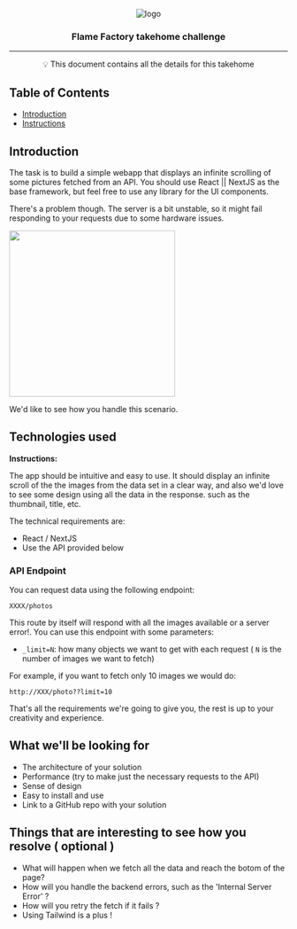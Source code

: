 <p align="center">
 <img src="https://flamefactory.io/_next/image?url=%2F_next%2Fstatic%2Fmedia%2Fflamefactory-512.99aa3db6.png&w=640&q=75" alt="logo"></a>
</p>

<h3 align="center">Flame Factory takehome challenge </h3>

---

<p align = "center">💡 This document contains all the details for this takehome </p>

## Table of Contents

- [Introduction](#introduction)
- [Instructions](#instructions)

## Introduction <a name = "introduction"></a>

The task is to build a simple webapp that displays an infinite scrolling of some pictures fetched from an API. You should use React || NextJS as the
base framework, but feel free to use any library for the UI components.

There's a problem though. The server is a bit unstable, so it might fail responding to your requests due to some hardware issues.

<img src="https://media1.tenor.com/images/d6add31c664d6a7f9066d81d52a46259/tenor.gif?itemid=5182223" width=300 />

We'd like to see how you handle this scenario.

## Technologies used <a name = "instructions"></a>

**Instructions:**

The app should be intuitive and easy to use. It should display an infinite scroll of the the images from the data set in a clear way, and also we'd love to see some design using all the data in the response. such as the thumbnail, title, etc.

The technical requirements are:

- React / NextJS
- Use the API provided below

### API Endpoint

You can request data using the following endpoint:

    XXXX/photos

This route by itself will respond with all the images available or a server error!. You can use this endpoint with some parameters:

- `_limit=N`: how many objects we want to get with each request ( `N` is the number of images  we want to fetch)

For example, if you want to fetch only 10 images we would do:

    http://XXX/photo??limit=10

That's all the requirements we're going to give you, the rest is up to your creativity and experience.

## What we'll be looking for

- The architecture of your solution
- Performance (try to make just the necessary requests to the API)
- Sense of design
- Easy to install and use
- Link to a GitHub repo with your solution

## Things that are interesting to see how you resolve ( optional )

- What will happen when we fetch all the data  and reach the botom of the page?
- How will you handle the backend errors, such as the 'Internal Server Error' ?
- How will you retry the fetch if it fails ?
- Using Tailwind is a plus !
